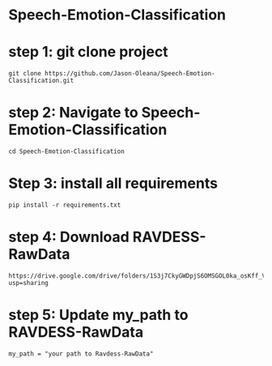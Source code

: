 # Speech-Emotion-Classification


# step 1: git clone project
```
git clone https://github.com/Jason-Oleana/Speech-Emotion-Classification.git
```

# step 2: Navigate to Speech-Emotion-Classification
```
cd Speech-Emotion-Classification
```

# Step 3: install all requirements

```
pip install -r requirements.txt
```

# step 4: Download RAVDESS-RawData
```
https://drive.google.com/drive/folders/1S3j7CkyGWDpjS6OMSGOL0ka_osKff_Vg?usp=sharing
```

# step 5: Update my_path to RAVDESS-RawData
```
my_path = "your path to Ravdess-RawData"
```



